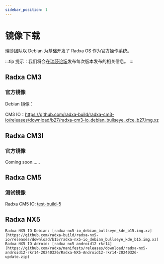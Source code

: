 ```yaml
---
sidebar_position: 1
---
```


# 镜像下载

瑞莎团队以 Debian 为基础开发了 Radxa OS 作为官方操作系统。

:::tip
提示：我们将会在[瑞莎论坛](https://forum.radxa.com/)发布每次版本发布的相关信息。
:::

<Tabs queryString="model">
<TabItem value="Radxa CM3">

## Radxa CM3

### 官方镜像

Debian 镜像：

CM3 IO：https://github.com/radxa-build/radxa-cm3-io/releases/download/b27/radxa-cm3-io_debian_bullseye_xfce_b27.img.xz

</TabItem>
<TabItem value="Radxa CM3I">

## Radxa CM3I

### 官方镜像

Coming soon......

</TabItem>

<TabItem value="Radxa CM5">

## Radxa CM5

### 测试镜像

Radxa CM5 IO: [test-build-5](https://github.com/radxa-build/radxa-cm5-io/releases/download/test-build-5/radxa-cm5-io_debian_bullseye-test_kde_t5.img.xz)

</TabItem>

<TabItem value="Radxa NX5">

## Radxa NX5

    Radxa NX5 IO Debian: [radxa-nx5-io_debian_bullseye_kde_b15.img.xz](https://github.com/radxa-build/radxa-nx5-io/releases/download/b15/radxa-nx5-io_debian_bullseye_kde_b15.img.xz)
    Radxa NX5 IO Adroid: [radxa nx5 android12 rkr14](https://github.com/radxa/manifests/releases/download/radxa-nx5-android12-rkr14-20240326/Radxa-NX5-Android12-rkr14-20240326-update.zip)

</TabItem>
</Tabs>
